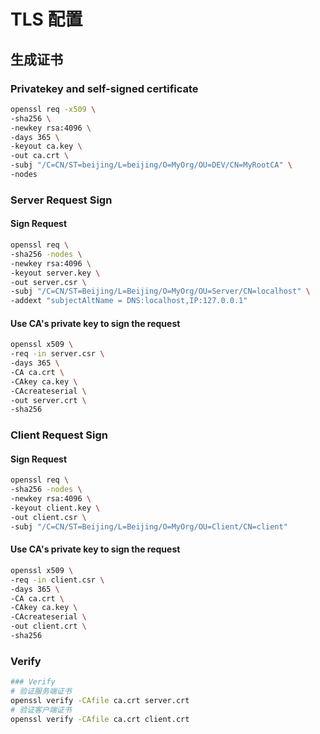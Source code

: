 # TLS 配置

## 生成证书

### Privatekey and self-signed certificate

```sh
openssl req -x509 \
-sha256 \
-newkey rsa:4096 \
-days 365 \
-keyout ca.key \
-out ca.crt \
-subj "/C=CN/ST=beijing/L=beijing/O=MyOrg/OU=DEV/CN=MyRootCA" \
-nodes
```



### Server Request Sign

#### Sign Request

```sh
openssl req \
-sha256 -nodes \
-newkey rsa:4096 \
-keyout server.key \
-out server.csr \
-subj "/C=CN/ST=Beijing/L=Beijing/O=MyOrg/OU=Server/CN=localhost" \
-addext "subjectAltName = DNS:localhost,IP:127.0.0.1"
```



#### Use CA's private key to sign the request 

```sh
openssl x509 \
-req -in server.csr \
-days 365 \
-CA ca.crt \
-CAkey ca.key \
-CAcreateserial \
-out server.crt \
-sha256
```



### Client Request Sign

#### Sign Request

```sh
openssl req \
-sha256 -nodes \
-newkey rsa:4096 \
-keyout client.key \
-out client.csr \
-subj "/C=CN/ST=Beijing/L=Beijing/O=MyOrg/OU=Client/CN=client"	
```



#### Use CA's private key to sign the request 

```sh
openssl x509 \
-req -in client.csr \
-days 365 \
-CA ca.crt \
-CAkey ca.key \
-CAcreateserial \
-out client.crt \
-sha256
```



### Verify

```sh
### Verify
# 验证服务端证书
openssl verify -CAfile ca.crt server.crt
# 验证客户端证书
openssl verify -CAfile ca.crt client.crt
```


